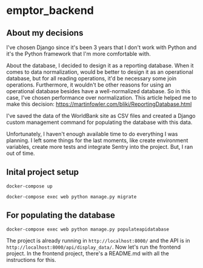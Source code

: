 # emptor_backend

## About my decisions

I've chosen Django since it's been 3 years that I don't work with Python and it's the Python framework that I'm more comfortable with.

About the database, I decided to design it as a reporting database. When it comes to data normalization, would be better to design it as an operational database, but for all reading operations, it'd be necessary some join operations. Furthermore, it wouldn't be other reasons for using an operational database besides have a well-normalized database. So in this case, I've chosen performance over normalization. This article helped me to make this decision: https://martinfowler.com/bliki/ReportingDatabase.html

I've saved the data of the WorldBank site as CSV files and created a Django custom management command for populating the database with this data.

Unfortunately, I haven't enough available time to do everything I was planning. I left some things for the last moments, like create environment variables, create more tests and integrate Sentry into the project. But, I ran out of time.

## Inital project setup

```!
docker-compose up

docker-compose exec web python manage.py migrate
```

## For populating the database

```!
docker-compose exec web python manage.py populateapidatabase
```

The project is already running in `http://localhost:8000/` and the API is in `http://localhost:8000/api/display_data/`. Now let's run the frontend project. In the frontend project, there's a README.md with all the instructions for this.
